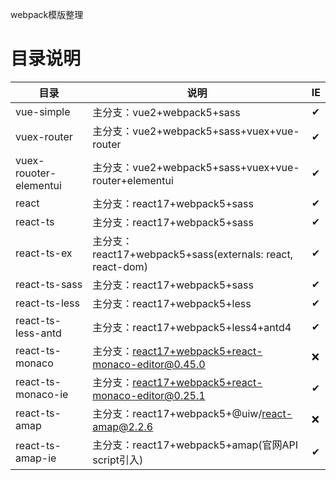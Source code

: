 webpack模版整理

# 目录说明
| 目录 | 说明 | IE |
|---|---|---|
| vue-simple | 主分支：vue2+webpack5+sass |✔|
| vuex-router | 主分支：vue2+webpack5+sass+vuex+vue-router |✔|
| vuex-rouoter-elementui | 主分支：vue2+webpack5+sass+vuex+vue-router+elementui |✔|
| react | 主分支：react17+webpack5+sass |✔|
| react-ts | 主分支：react17+webpack5+sass |✔|
| react-ts-ex | 主分支：react17+webpack5+sass(externals: react, react-dom) |✔|
| react-ts-sass | 主分支：react17+webpack5+sass |✔|
| react-ts-less | 主分支：react17+webpack5+less |✔|
| react-ts-less-antd | 主分支：react17+webpack5+less4+antd4 |✔|
| react-ts-monaco | 主分支：react17+webpack5+react-monaco-editor@0.45.0 |❌|
| react-ts-monaco-ie | 主分支：react17+webpack5+react-monaco-editor@0.25.1 |✔|
| react-ts-amap | 主分支：react17+webpack5+@uiw/react-amap@2.2.6 |❌|
| react-ts-amap-ie | 主分支：react17+webpack5+amap(官网API script引入) |✔|